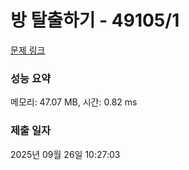 # 방 탈출하기 - 49105/1 

[문제 링크](https://level.goorm.io/exam/49105/%EB%B0%A9-%ED%83%88%EC%B6%9C%ED%95%98%EA%B8%B0/quiz/1) 

### 성능 요약

메모리: 47.07 MB, 시간: 0.82 ms

### 제출 일자

2025년 09월 26일 10:27:03

